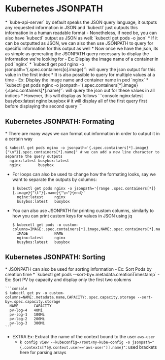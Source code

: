 <h1>Kubernetes JSONPATH</h1>
* `kube-api-server` by default speaks the JSON query language, it outputs any requested information in JSON and `kubectl` just outputs this information in a human readable format
  - Nonetheless, if need be, you can also have `kubectl` output as JSON as well: `kubectl get pods -o json`
    * If it can be outputted as JSON, we can also then use JSONPATH to query for specific information for this output as well
* Now once we have the json, its as simple as generating the JSONPATH query necessary to display the information we're looking for
  - Ex: Display the image name of a container in pod `nginx`
    * `kubectl get pod nginx -o jsonpath='{.spec.containers[o].image}'`: will query the json output for this value in the first index
* It is also possible to query for multiple values at a time
  - Ex: Display the image name and container name in pod `nginx`
    * `kubectl get pods nginx -o jsonpath='{.spec.containers[*].image}{.spec.containers[*].name}'`: will query the json out for these values in all indices
    * However, this will display as follows
      ```console
      nginx:latest busybox:latest nginx busybox # it will display all of the first query first before displaying the second query
      ```

<h2>Kubernetes JSONPATH: Formating</h2>
* There are many ways we can format out information in order to output it in a certain way

  ```console
  $ kubectl get pods nginx -o jsonpath='{.spec.containers[*].image}{"\n"}{.spec.containers[*].name}' # we can add a new line character to separate the query outputs
    nginx:latest busybox:latest
    nginx        busybox
  ```

* For loops can also be used to change how the formating looks, say we want to separate the outputs by columns:

  ```console
  $ kubectl get pods nginx -o jsonpath='{range .spec.containers[*]}{.image}{"\t"}{.name}{"\n"}{end}'
    nginx:latest     nginx
    busybos:latest   busybox
  ```

* You can also use JSONPATH for printing custom columns, similarly to how you can print custom keys for values in JSON using jq
  ```console
  $ kubecetl get pods -o custom-columns=IMAGE:.spec.containers[*].image,NAME:.spec.containers[*].name
    IMAGE            NAME
    nginx:latest     nginx
    busybos:latest   busybox
  ```

<h2>Kubernetes JSONPATH: Sorting</h2>
* JSONPATH can also be used for sorting information
  - Ex: Sort Pods by creation time
    * `kubectl get pods --sort-by=.metadata.creationTimestamp`
  - Ex: Sort PV by capacity and display only the first two columns
 
    ```console
    $ kubectl get pv -o custom-columns=NAME:.metadata.name,CAPACITY:.spec.capacity.storage --sort-by=.spec.capacity.storage
      NAME       CAPACITY
      pv-log-4   40Mi
      pv-log-1   100Mi
      pv-log-2   200Mi
      pv-log-3   300Mi
    ```
  - EXTRA Ex: Extract the name of the context bound to the user `aws-user`
    * `k config view --kubeconfig=/root/my-kube-config -o jsonpath="{.contexts[?(@.context.user=='aws-user')].name}"`: used brackets here for parsing arrays

